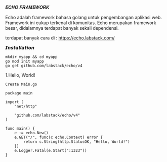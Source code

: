 𝑬𝑪𝑯𝑶 𝑭𝑹𝑨𝑴𝑬𝑾𝑶𝑹𝑲

Echo adalah framework bahasa golang untuk pengembangan aplikasi web. Framework ini cukup terkenal di komunitas. 
Echo merupakan framework besar, didalamnya terdapat banyak sekali dependensi.

terdapat banyak cara di :
https://echo.labstack.com/

𝙄𝙣𝙨𝙩𝙖𝙡𝙡𝙖𝙩𝙞𝙤𝙣

 	mkdir myapp && cd myapp
 	go mod init myapp
	go get github.com/labstack/echo/v4

1.Hello, World!

  	Create Main.go

  	package main

  	import (
	 	"net/http"
	
	 	"github.com/labstack/echo/v4"
  	)

  	func main() {
		e := echo.New()
		e.GET("/", func(c echo.Context) error {
			return c.String(http.StatusOK, "Hello, World!")
		})
		e.Logger.Fatal(e.Start(":1323"))
  	}
